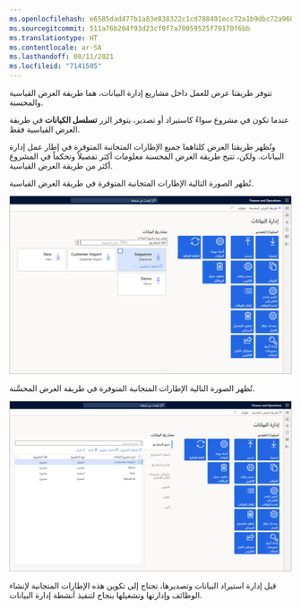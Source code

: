 ```yaml
---
ms.openlocfilehash: e6585dad477b1a83e838322c1cd788491ecc72a1b9dbc72a96094ad299ebebf7
ms.sourcegitcommit: 511a76b204f93d23cf9f7a70059525f79170f6bb
ms.translationtype: HT
ms.contentlocale: ar-SA
ms.lasthandoff: 08/11/2021
ms.locfileid: "7141505"
---
```

تتوفر طريقتا عرض للعمل داخل مشاريع إدارة البيانات، هما طريقة العرض القياسية والمحسنة. 

عندما تكون في مشروع سواءً كاستيراد أو تصدير، يتوفر الزر **تسلسل الكيانات** في طريقة العرض القياسية فقط. 

وتُظهر طريقتا العرض كلتاهما جميع الإطارات المتجانبة المتوفرة في إطار عمل إدارة البيانات. ولكن، تتيح طريقة العرض المحسنة معلومات أكثر تفصيلاً وتحكماً في المشروع أكثر من طريقة العرض القياسية.

تُظهر الصورة التالية الإطارات المتجانبة المتوفرة في طريقة العرض القياسية.
 
[![لقطة شاشة لإطارات متجانبة لإدارة البيانات في طريقة العرض القياسية.](../media/tiles-standard-view.png)](../media/tiles-standard-view.png#lightbox)

تُظهر الصورة التالية الإطارات المتجانبة المتوفرة في طريقة العرض المحسَّنة.

[![لقطة شاشة لإطارات متجانبة لإدارة البيانات في طريقة العرض المحسَّنة.](../media/tiles-enhanced-view.png)](../media/tiles-enhanced-view.png#lightbox)

قبل إدارة استيراد البيانات وتصديرها، تحتاج إلى تكوين هذه الإطارات المتجانبة لإنشاء الوظائف وإدارتها وتشغيلها بنجاح لتنفيذ أنشطة إدارة البيانات.

